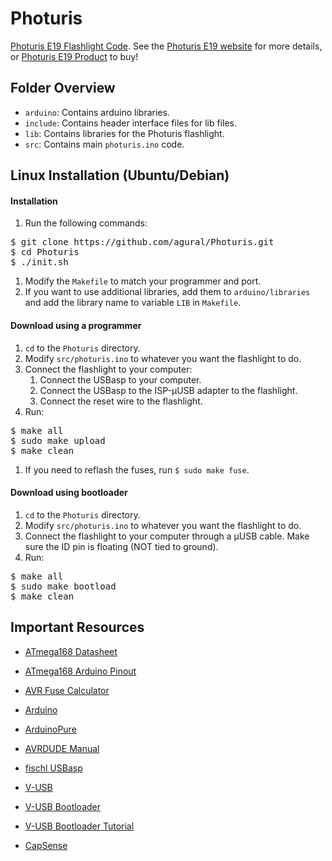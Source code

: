 # Photuris

[Photuris E19 Flashlight Code][3].  See the [Photuris E19 website][1] for more
details, or [Photuris E19 Product][2] to buy!

## Folder Overview

* `arduino`: Contains arduino libraries.
* `include`: Contains header interface files for lib files.
* `lib`: Contains libraries for the Photuris flashlight.
* `src`: Contains main `photuris.ino` code.

## Linux Installation (Ubuntu/Debian)

#### Installation
1. Run the following commands:

<pre>
$ git clone https://github.com/agural/Photuris.git
$ cd Photuris
$ ./init.sh
</pre>

1. Modify the `Makefile` to match your programmer and port.
1. If you want to use additional libraries, add them to `arduino/libraries` and add the library name to variable `LIB` in `Makefile`.

#### Download using a programmer
1. `cd` to the `Photuris` directory.
1. Modify `src/photuris.ino` to whatever you want the flashlight to do.
1. Connect the flashlight to your computer:
    1. Connect the USBasp to your computer.
    1. Connect the USBasp to the ISP-μUSB adapter to the flashlight.
    1. Connect the reset wire to the flashlight.
1. Run:

<pre>
$ make all
$ sudo make upload
$ make clean
</pre>

1. If you need to reflash the fuses, run `$ sudo make fuse`.

#### Download using bootloader
1. `cd` to the `Photuris` directory.
1. Modify `src/photuris.ino` to whatever you want the flashlight to do.
1. Connect the flashlight to your computer through a μUSB cable. Make sure the ID pin is floating (NOT tied to ground).
1. Run:

<pre>
$ make all
$ sudo make bootload
$ make clean
</pre>

## Important Resources

* [ATmega168 Datasheet](http://www.atmel.com/Images/doc2545.pdf)
* [ATmega168 Arduino Pinout](http://arduino.cc/en/uploads/Hacking/Atmega168PinMap2.png)
* [AVR Fuse Calculator](http://www.engbedded.com/fusecalc)
* [Arduino](http://arduino.cc)
* [ArduinoPure](https://github.com/omnidan/ArduinoPure)
* [AVRDUDE Manual](http://www.nongnu.org/avrdude/user-manual/avrdude_4.html)
* [fischl USBasp](http://www.fischl.de/usbasp)
* [V-USB](http://obdev.at/products/vusb)
* [V-USB Bootloader](http://obdev.at/products/vusb/bootloadhid.html)
* [V-USB Bootloader Tutorial](http://www.workinprogress.ca/v-usb-tutorial-software-only-usb-for-mega-tiny)
* [CapSense](http://playground.arduino.cc//Main/CapacitiveSensor)

  [1]: http://albertgural.com/projects/2013-projects/photuris-e19   "Photuris E19 Project Page"
  [2]: http://ag-element.com/flashlight/photuris/photuris-e19       "Photuris E19 Product Page"
  [3]: https://github.com/agural/Photuris                           "Photuris E19 GitHub Code"

